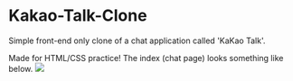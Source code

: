 # Kakao-Talk-Clone

Simple front-end only clone of a chat application called 'KaKao Talk'.

Made for HTML/CSS practice!
The index (chat page) looks something like below.
![](images/indexsc.JPG)

